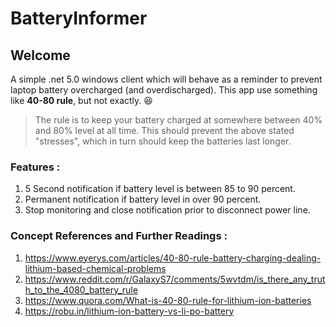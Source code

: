# BatteryInformer

## Welcome

A simple .net 5.0 windows client which will behave as a reminder to prevent laptop battery overcharged (and overdischarged).
This app use something like **40-80 rule**, but not exactly. :laughing:

> The rule is to keep your battery charged at somewhere between 40% and 80% level at all time. This should prevent the above stated "stresses", which in turn should keep the batteries last longer.

### Features : 
1. 5 Second notification if battery level is between 85 to 90 percent.
2. Permanent notification if battery level in over 90 percent.
3. Stop monitoring and close notification prior to disconnect power line.

### Concept References and Further Readings :
1. <a href="https://www.eyerys.com/articles/40-80-rule-battery-charging-dealing-lithium-based-chemical-problems">https://www.eyerys.com/articles/40-80-rule-battery-charging-dealing-lithium-based-chemical-problems</a>
2. <a href="https://www.reddit.com/r/GalaxyS7/comments/5wvtdm/is_there_any_truth_to_the_4080_battery_rule">https://www.reddit.com/r/GalaxyS7/comments/5wvtdm/is_there_any_truth_to_the_4080_battery_rule</a>
3. <a href="https://www.quora.com/What-is-40-80-rule-for-lithium-ion-batteries">https://www.quora.com/What-is-40-80-rule-for-lithium-ion-batteries</a>
4. <a href="https://robu.in/lithium-ion-battery-vs-li-po-battery">https://robu.in/lithium-ion-battery-vs-li-po-battery</a>
